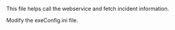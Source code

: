 This file helps call the webservice and fetch incident information.

Modify the exeConfig.ini file.
